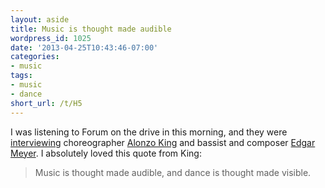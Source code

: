 ```yaml
---
layout: aside
title: Music is thought made audible
wordpress_id: 1025
date: '2013-04-25T10:43:46-07:00'
categories:
- music
tags:
- music
- dance
short_url: /t/H5
---
```

I was listening to Forum on the drive in this morning, and they were [interviewing][] choreographer [Alonzo King][] and
bassist and composer [Edgar Meyer][].  I absolutely loved this quote from King:

> Music is thought made audible, and dance is thought made visible.

[interviewing]: http://www.kqed.org/a/forum/R201304251000
[Alonzo King]: http://linesballet.org/company/alonzo-king/
[Edgar Meyer]: http://edgarmeyer.com/
